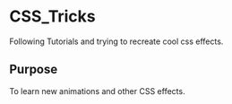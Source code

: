 # CSS_Tricks
Following Tutorials and trying to recreate cool css effects.
## Purpose
To learn new animations and other CSS effects.
